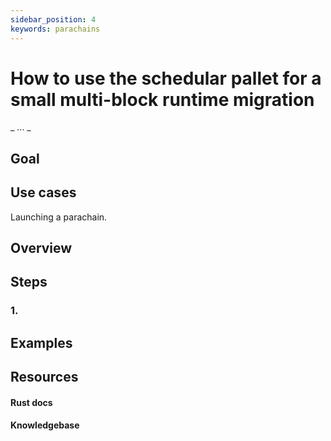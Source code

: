 ```yaml
---
sidebar_position: 4
keywords: parachains
---
```


# How to use the schedular pallet for a small multi-block runtime migration
_ ... _

## Goal


## Use cases
Launching a parachain.

## Overview

## Steps

### 1.


## Examples

## Resources
#### Rust docs
#### Knowledgebase 
